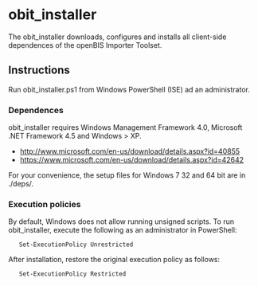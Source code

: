 # obit_installer
The obit_installer downloads, configures and installs all client-side dependences of the openBIS Importer Toolset.

## Instructions

Run obit_installer.ps1 from Windows PowerShell (ISE) ad an administrator.

### Dependences

obit_installer requires Windows Management Framework 4.0, Microsoft .NET Framework 4.5 and Windows > XP.
* http://www.microsoft.com/en-us/download/details.aspx?id=40855
* https://www.microsoft.com/en-us/download/details.aspx?id=42642

For your convenience, the setup files for Windows 7 32 and 64 bit are in ./deps/.

### Execution policies

By default, Windows does not allow running unsigned scripts. To run obit_installer, execute the following
as an administrator in PowerShell:

       Set-ExecutionPolicy Unrestricted

After installation, restore the original execution policy as follows:

       Set-ExecutionPolicy Restricted

